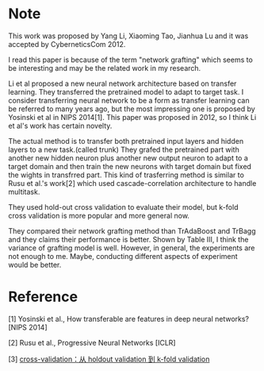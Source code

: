 # Note

This work was proposed by Yang Li, Xiaoming Tao, Jianhua Lu and it was accepted by CyberneticsCom 2012.

I read this paper is because of the term "network grafting" which seems to be interesting and may be the related work in my research.

Li et al proposed a new neural network architecture based on transfer learning. They transferred the pretrained model to adapt to target task. I consider transferring neural network to be a form as transfer learning can be referred to many years ago, but the most impressing one is proposed by Yosinski et al in NIPS 2014[1]. This paper was proposed in 2012, so I think Li et al's work has certain novelty.

The actual method is to transfer both pretrained input layers and hidden layers to a new task.(called trunk) They grafed the pretrained part with another new hidden neuron plus another new output neuron to adapt to a target domain and then train the new neurons with target domain but fixed the wights in transfrred part. This kind of trasferring method is similar to Rusu et al.'s work[2] which used cascade-correlation architecture to handle multitask.

They used hold-out cross validation to evaluate their model, but k-fold cross validation is more popular and more general now.

They compared their network grafting method than TrAdaBoost and TrBagg and they claims their performance is better. Shown by Table III, I think the variance of grafting model is well. However, in general, the experiments are not enough to me. Maybe, conducting different aspects of experiment would be better.

# Reference
[1] Yosinski et al., How transferable are features in deep neural networks? [NIPS 2014]

[2] Rusu et al., Progressive Neural Networks [ICLR] 

[3] [cross-validation：从 holdout validation 到 k-fold validation](https://blog.csdn.net/lanchunhui/article/details/50522424)